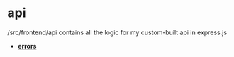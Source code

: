 <!-- generated by markdown-notes-tree -->

# api

<!-- optional markdown-notes-tree directory description starts here -->
/src/frontend/api contains all the logic for my custom-built api in express.js
<!-- optional markdown-notes-tree directory description ends here -->

- [**errors**](errors)
